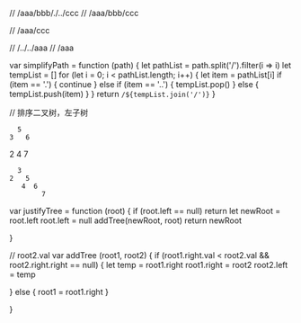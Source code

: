 // /aaa/bbb/./../ccc
// /aaa/bbb/ccc

// /aaa/ccc

// /../../aaa
// /aaa

var simplifyPath = function (path) {
	let pathList = path.split('/').filter(i => i)
  let tempList = []
  for (let i = 0; i < pathList.length; i++) {
  	let item = pathList[i]
    if (item == '.') {
    	continue
    } else if (item == '..') {
    	tempList.pop()
    } else {
       tempList.push(item)
    }
  }
  return `/${tempList.join('/')}`
}

// 排序二叉树，左子树

      5
    3   6
  2  4    7


      3
    2   5
       4  6
            7

var justifyTree = function (root) {
  if (root.left == null) return 
	let newRoot = root.left
  root.left = null
 	addTree(newRoot, root)
  return newRoot
  
}

// root2.val 
var addTree (root1, root2) {
	if (root1.right.val < root2.val && root2.right.right == null) {
    let temp = root1.right
  	root1.right = root2
    root2.left = temp
  	
  } else {
  	root1 = root1.right
  }
	
}